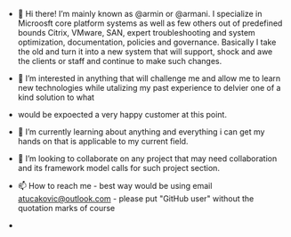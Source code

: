 - 👋 Hi there! I’m mainly known as @armin or @armani. I specialize in Microosft core platform systems as well as few others out of predefined bounds 
Citrix, VMware, SAN, expert troubleshooting and system optimization, documentation, policies and governance.  Basically I take the old and turn it into a new system that 
will support, shock and awe the clients or staff and continue to make such changes. 

- 👀 I’m interested in anything that will challenge me and allow me to learn new technologies while utalizing my past experience to delvier one of a kind solution to what
- would be expoected a very happy customer at this point. 

- 🌱 I’m currently learning about anything and everything i can get my hands on that is applicable to my current field. 
- 💞️ I’m looking to collaborate on any project that may need collaboration and its framework model calls for such project section. 
- 📫 How to reach me - best way would be using email atucakovic@outlook.com - please put "GitHub user" without the quotation marks of course 
- 

<!---
atucakovic/atucakovic is a ✨ special ✨ repository because its `README.md` (this file) appears on your GitHub profile.
You can click the Preview link to take a look at your changes.
--->
